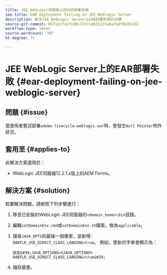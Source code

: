 ```yaml
---
title: JEE WebLogic伺服器上的EAR部署失敗
seo-title: EAR Deployment failing on JEE Weblogic Server
description: 解決JEE WebLogic Server上EAR部署失敗的步驟
source-git-commit: 05712cfcef1d9c37b7cd015133abaf6df0e351d2
workflow-type: tm+mt
source-wordcount: '97'
ht-degree: 7%

---
```



# JEE WebLogic Server上的EAR部署失敗 {#ear-deployment-failing-on-jee-weblogic-server}

## 問題 {#issue}

當使用者嘗試部署`adobe-livecycle-weblogic.ear`時，會發生`Null Pointer`例外狀況。

## 套用至 {#applies-to}

此解決方案適用於：

* WebLogic JEE伺服器12.2.1.x版上的AEM Forms。

## 解決方案 {#solution}

若要解決問題，請依照下列步驟進行：

1. 移至已安裝的WebLogic JEE伺服器的`<domain_home>\bin`目錄。

1. 編輯`setDomainEnv.cmd`或`setDomainEnv.sh`檔案，做為`applicable`。

1. 搜尋`JAVA_OPTS`的最後一個專案，並新增`-DANTLR_USE_DIRECT_CLASS_LOADING=true`。 例如，更新的字串會顯示為：

       設定&#39;JAVA_OPTIONS=%JAVA_OPTIONS% -DANTLR_USE_DIRECT_CLASS_LOADING=true&#39;
   
1. 儲存變更。
